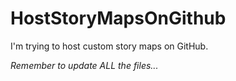 # HostStoryMapsOnGithub
I'm trying to host custom story maps on GitHub.

*Remember to update ALL the files...*

